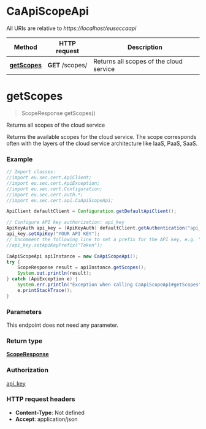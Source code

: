 # CaApiScopeApi

All URIs are relative to *https://localhost/euseccaapi*

Method | HTTP request | Description
------------- | ------------- | -------------
[**getScopes**](CaApiScopeApi.md#getScopes) | **GET** /scopes/ | Returns all scopes of the cloud service


<a name="getScopes"></a>
# **getScopes**
> ScopeResponse getScopes()

Returns all scopes of the cloud service

Returns the available scopes for the cloud service. The scope corresponds often with the layers of the cloud service architecture like IaaS, PaaS, SaaS.

### Example
```java
// Import classes:
//import eu.sec.cert.ApiClient;
//import eu.sec.cert.ApiException;
//import eu.sec.cert.Configuration;
//import eu.sec.cert.auth.*;
//import eu.sec.cert.api.CaApiScopeApi;

ApiClient defaultClient = Configuration.getDefaultApiClient();

// Configure API key authorization: api_key
ApiKeyAuth api_key = (ApiKeyAuth) defaultClient.getAuthentication("api_key");
api_key.setApiKey("YOUR API KEY");
// Uncomment the following line to set a prefix for the API key, e.g. "Token" (defaults to null)
//api_key.setApiKeyPrefix("Token");

CaApiScopeApi apiInstance = new CaApiScopeApi();
try {
    ScopeResponse result = apiInstance.getScopes();
    System.out.println(result);
} catch (ApiException e) {
    System.err.println("Exception when calling CaApiScopeApi#getScopes");
    e.printStackTrace();
}
```

### Parameters
This endpoint does not need any parameter.

### Return type

[**ScopeResponse**](ScopeResponse.md)

### Authorization

[api_key](../README.md#api_key)

### HTTP request headers

 - **Content-Type**: Not defined
 - **Accept**: application/json


